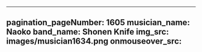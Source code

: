 ------
pagination_pageNumber: 1605
musician_name: Naoko
band_name: Shonen Knife
img_src: images/musician1634.png
onmouseover_src: 
------